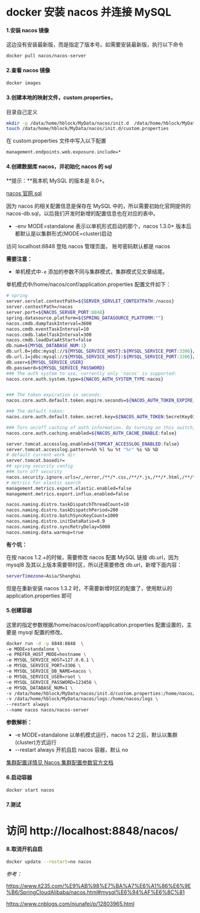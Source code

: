 # docker 安装 nacos 并连接 MySQL

#### 1.安装 nacos 镜像

这边没有安装最新版，而是指定了版本号。如需要安装最新版，执行以下命令

```sh
docker pull nacos/nacos-server

```

#### 2.查看 nacos 镜像

```sh
docker images

```

#### 3.创建本地的映射文件，custom.properties，

目录自己定义

```sh
mkdir -p /data/home/hblock/MyData/nacos/init.d  /data/home/hblock/MyData/nacos/logs
touch /data/home/hblock/MyData/nacos/init.d/custom.properties
```

在 custom.properties 文件中写入以下配置

```sh
management.endpoints.web.exposure.include=*
```

#### 4.创建数据库 nacos，并初始化 nacos 的 sql

**提示：**我本机 MySQL 的版本是 8.0+。

[nacos 官网 sql](https://github.com/alibaba/nacos/blob/master/config/src/main/resources/META-INF/nacos-db.sql)

因为 nacos 的相关配置信息是保存在 MySQL 中的，所以需要初始化官网提供的 nacos-db.sql，以后我们开发时新增的配置信息也在对应的表中。

- -env MODE=standalone 表示以单机形式启动的那个，nacos 1.3.0+ 版本后都默认是以集群形式(MODE=cluster)启动

访问 localhost:8848 登陆 nacos 管理页面， 账号密码默认都是 nacos

**需要注意：**

- 单机模式中`-e` 添加的参数不同与集群模式，集群模式见文章结尾。

单机模式中/home/nacos/conf/application.properties 配置文件如下：

```sh
# spring
server.servlet.contextPath=${SERVER_SERVLET_CONTEXTPATH:/nacos}
server.contextPath=/nacos
server.port=${NACOS_SERVER_PORT:8848}
spring.datasource.platform=${SPRING_DATASOURCE_PLATFORM:""}
nacos.cmdb.dumpTaskInterval=3600
nacos.cmdb.eventTaskInterval=10
nacos.cmdb.labelTaskInterval=300
nacos.cmdb.loadDataAtStart=false
db.num=${MYSQL_DATABASE_NUM:1}
db.url.0=jdbc:mysql://${MYSQL_SERVICE_HOST}:${MYSQL_SERVICE_PORT:3306}/${MYSQL_SERVICE_DB_NAME}?characterEncoding=utf8&connectTimeout=1000&socketTimeout=3000&autoReconnect=true
db.url.1=jdbc:mysql://${MYSQL_SERVICE_HOST}:${MYSQL_SERVICE_PORT:3306}/${MYSQL_SERVICE_DB_NAME}?characterEncoding=utf8&connectTimeout=1000&socketTimeout=3000&autoReconnect=true
db.user=${MYSQL_SERVICE_USER}
db.password=${MYSQL_SERVICE_PASSWORD}
### The auth system to use, currently only 'nacos' is supported:
nacos.core.auth.system.type=${NACOS_AUTH_SYSTEM_TYPE:nacos}


### The token expiration in seconds:
nacos.core.auth.default.token.expire.seconds=${NACOS_AUTH_TOKEN_EXPIRE_SECONDS:18000}

### The default token:
nacos.core.auth.default.token.secret.key=${NACOS_AUTH_TOKEN:SecretKey012345678901234567890123456789012345678901234567890123456789}

### Turn on/off caching of auth information. By turning on this switch, the update of auth information would have a 15 seconds delay.
nacos.core.auth.caching.enabled=${NACOS_AUTH_CACHE_ENABLE:false}

server.tomcat.accesslog.enabled=${TOMCAT_ACCESSLOG_ENABLED:false}
server.tomcat.accesslog.pattern=%h %l %u %t "%r" %s %b %D
# default current work dir
server.tomcat.basedir=
## spring security config
### turn off security
nacos.security.ignore.urls=/,/error,/**/*.css,/**/*.js,/**/*.html,/**/*.map,/**/*.svg,/**/*.png,/**/*.ico,/console-fe/public/**,/v1/auth/**,/v1/console/health/**,/actuator/**,/v1/console/server/**
# metrics for elastic search
management.metrics.export.elastic.enabled=false
management.metrics.export.influx.enabled=false

nacos.naming.distro.taskDispatchThreadCount=10
nacos.naming.distro.taskDispatchPeriod=200
nacos.naming.distro.batchSyncKeyCount=1000
nacos.naming.distro.initDataRatio=0.9
nacos.naming.distro.syncRetryDelay=5000
nacos.naming.data.warmup=true

```

**有个坑：**

在按 nacos 1.2.+的时候，需要修改 nacos 配置 MySQL 链接 db.url，因为 mysql8 及其以上版本需要带时区，所以还需要修改 db.url，新增下面内容：

```sh
serverTimezone=Asia/Shanghai
```

但是在重新安装 nacos 1.3.2 时，不需要新增时区的配置了，使用默认的 application.properties 即可

#### 5.创建容器

这里的指定参数根据/home/nacos/conf/application.properties 配置设置的，主要是 mysql 配置的修改。

```sh
docker run -d -p 8848:8848  \
-e MODE=standalone \
-e PREFER_HOST_MODE=hostname \
-e MYSQL_SERVICE_HOST=127.0.0.1 \
-e MYSQL_SERVICE_PORT=3306 \
-e MYSQL_SERVICE_DB_NAME=nacos \
-e MYSQL_SERVICE_USER=root \
-e MYSQL_SERVICE_PASSWORD=123456 \
-e MYSQL_DATABASE_NUM=1 \
-v /data/home/hblock/MyData/nacos/init.d/custom.properties:/home/nacos/init.d/custom.properties \
-v /data/home/hblock/MyData/nacos/logs:/home/nacos/logs \
--restart always
--name nacos nacos/nacos-server
```

**参数解析：**

- -e MODE=standalone 以单机模式运行，nacos 1.2 之后，默认以集群(cluster)方式运行
- --restart always 开机自启 nacos 容器，默认 no

[集群配置详情见 Nacos 集群配置参数官方文档](https://nacos.io/zh-cn/docs/quick-start-docker.html)

#### 6.启动容器

```sh
docker start nacos
```

#### 7.测试

# 访问 http://localhost:8848/nacos/

#### 8.取消开机自启

```sh
docker update --restart=no nacos
```

_参考：_

https://www.it235.com/%E9%AB%98%E7%BA%A7%E6%A1%86%E6%9E%B6/SpringCloudAlibaba/nacos.html#mysql%E6%94%AF%E6%8C%81

https://www.cnblogs.com/niunafei/p/12803965.html
